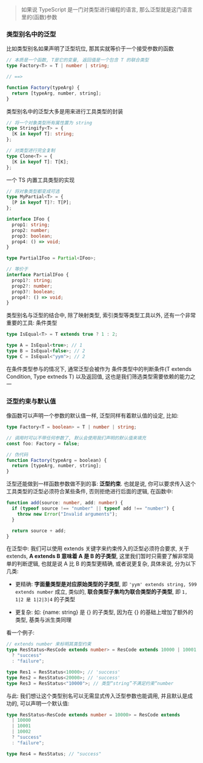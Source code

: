 > 如果说 TypeScript 是一门对类型进行编程的语言, 那么泛型就是这门语言里的(函数)参数

### 类型别名中的泛型

比如类型别名如果声明了泛型坑位, 那其实就等价于一个接受参数的函数

```ts
// 本质是一个函数, T是它的变量, 返回值是一个包含 T 的联合类型
type Factory<T> = T | number | string;

// ==>

function Factory(typeArg) {
  return [typeArg, number, string];
}
```

类型别名中的泛型大多是用来进行工具类型的封装

```ts
// 将一个对象类型所有属性置为 string
type Stringify<T> = {
  [K in keyof T]: string;
};

// 对类型进行完全复制
type Clone<T> = {
  [K in keyof T]: T[K];
};
```

一个 TS 内置工具类型的实现

```ts
// 将对象类型都变成可选
type MyPartial<T> = {
  [P in keyof T]?: T[P];
};

interface IFoo {
  prop1: string;
  prop2: number;
  prop3: boolean;
  prop4: () => void;
}

type PartialIFoo = Partial<IFoo>;

// 等价于
interface PartialIFoo {
  prop1?: string;
  prop2?: number;
  prop3?: boolean;
  prop4?: () => void;
}
```

类型别名与泛型的结合中, 除了映射类型, 索引类型等类型工具以外, 还有一个非常重要的工具: 条件类型

```ts
type IsEqual<T> = T extends true ? 1 : 2;

type A = IsEqual<true>; // 1
type B = IsEqual<false>; // 2
type C = IsEqual<"yym">; // 2
```

在条件类型参与的情况下, 通常泛型会被作为 条件类型中的判断条件(T extends Condition, Type extneds T) 以及返回值, 这也是我们筛选类型需要依赖的能力之一

### 泛型约束与默认值

像函数可以声明一个参数的默认值一样, 泛型同样有着默认值的设定, 比如:

```ts
type Factory<T = boolean> = T | number | string;

// 调用时可以不带任何参数了, 默认会使用我们声明的默认值来填充
const foo: Factory = false;

// 伪代码
function Factory(typeArg = boolean) {
  return [typeArg, number, string];
}
```

泛型还能做到一样函数参数做不到的事: **泛型约束**. 也就是说, 你可以要求传入这个工具类型的泛型必须符合某些条件, 否则拒绝进行后面的逻辑, 在函数中:

```ts
function add(source: number, add: number) {
  if (typeof source !== "number" || typeof add !== "number") {
    throw new Error("Invalid arguments");
  }

  return source + add;
}
```

在泛型中: 我们可以使用 extends 关键字来约束传入的泛型必须符合要求, 关于 extends, **A extends B 意味着 A 是 B 的子类型**, 这里我们暂时只需要了解非常简单的判断逻辑, 也就是说 A 比 B 的类型更精确, 或者说更复杂, 具体来说, 分为以下几类:

- 更精确: **字面量类型是对应原始类型的子类型**, 即 `'yym' extends string, 599 extends number` 成立, 类似的, **联合类型子集均为联合类型的子类型**, 即 `1, 1|2 是 1|2|3|4` 的子类型

- 更复杂: 如: {name: string} 是 {} 的子类型, 因为在 {} 的基础上增加了额外的类型, 基类与派生类同理

看一个例子:

```ts
// extends number 来标明其类型约束
type ResStatus<ResCode extends number> = ResCode extends 10000 | 10001 | 10002
  ? "success"
  : "failure";

type Res1 = ResStatus<10000>; // 'success'
type Res2 = ResStatus<20000>; // 'success'
type Res3 = ResStatus<"10000">; // 类型“string”不满足约束“number
```

与此: 我们想让这个类型别名可以无需显式传入泛型参数也能调用, 并且默认是成功的, 可以声明一个默认值:

```ts
type ResStatus<ResCode extends number = 10000> = ResCode extends
  | 10000
  | 10001
  | 10002
  ? "success"
  : "failure";

type Res4 = ResStatus; // "success"
```
